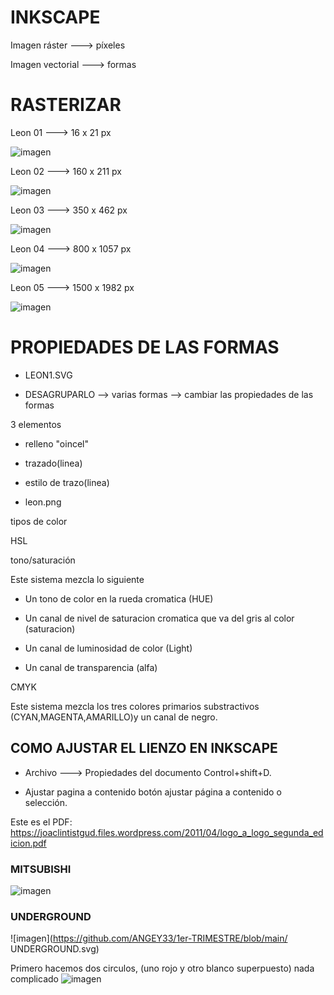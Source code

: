# INKSCAPE

Imagen ráster ---> píxeles

Imagen vectorial ---> formas


# RASTERIZAR

 Leon 01 ---> 16 x 21 px

![imagen](https://github.com/ANGEY33/1er-TRIMESTRE/blob/main/leon01.png)

 Leon 02 ---> 160 x 211 px

![imagen](https://github.com/ANGEY33/1er-TRIMESTRE/blob/main/leon02.png)

Leon 03 ---> 350 x 462 px

![imagen](https://github.com/ANGEY33/1er-TRIMESTRE/blob/main/leon03.png)

 Leon 04 ---> 800 x 1057 px

![imagen](https://github.com/ANGEY33/1er-TRIMESTRE/blob/main/leon04.png)

 Leon 05 ---> 1500 x 1982 px

![imagen](https://github.com/ANGEY33/1er-TRIMESTRE/blob/main/leon05.png)

# PROPIEDADES DE LAS FORMAS

- LEON1.SVG

- DESAGRUPARLO --> varias formas --> cambiar las propiedades de las formas

3 elementos
- relleno "oincel"



- trazado(linea)
- estilo de trazo(linea)
- leon.png

tipos de color

HSL

tono/saturación

 Este sistema mezcla lo siguiente
 
- Un tono de color en la rueda cromatica (HUE)
 
- Un canal de nivel de saturacion cromatica que va del gris al color (saturacion)
 
- Un canal de luminosidad de color (Light)
 
- Un canal de transparencia (alfa)

CMYK

Este sistema mezcla los tres colores primarios substractivos (CYAN,MAGENTA,AMARILLO)y un canal de negro.

## COMO AJUSTAR EL LIENZO EN INKSCAPE

- Archivo ---> Propiedades del documento Control+shift+D.
 
- Ajustar pagina a contenido botón ajustar página a contenido o selección.
           
 Este es el PDF: https://joaclintistgud.files.wordpress.com/2011/04/logo_a_logo_segunda_edicion.pdf
 
### MITSUBISHI

![imagen](https://github.com/ANGEY33/1er-TRIMESTRE/blob/main/mitsubishi.svg)

### UNDERGROUND

 ![imagen](https://github.com/ANGEY33/1er-TRIMESTRE/blob/main/ UNDERGROUND.svg)

Primero hacemos dos circulos, (uno rojo y otro blanco superpuesto) nada complicado
![imagen](https://github.com/ANGEY33/1er-TRIMESTRE/blob/main/Captura%20de%20pantalla%20de%202021-11-30%2009-56-39.pn)

